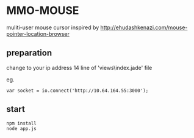 MMO-MOUSE
=========

muliti-user mouse cursor 
inspired by http://ehudashkenazi.com/mouse-pointer-location-browser 

preparation
-----------
change to your ip address
14 line of 'views\index.jade' file

eg.

	var socket = io.connect('http://10.64.164.55:3000');

start
-----

	npm install
	node app.js
